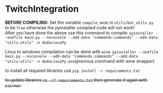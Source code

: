 # TwitchIntegration
**BEFORE COMPILING:** Set the variable `compile_mode` in `utils/bot_utils.py` to be `True` otherwise the pyinstaller compiled code will not work!  
After you have done the above use this command to compile: `pyinstaller --onefile main.py --noconsole --add-data "commands:commands" --add-data "utils:utils" -n AudaciousPy`.  

Linux to windows compilation can be done with `wine pyinstaller --onefile main.py --noconsole --add-data "commands:commands" --add-data "utils:utils" -n AudaciousPy.exe`(previous command with wine wrapper)

to install all required libraries use `pip install -r requirements.txt`  
  
~~to update libraries `rm -rf requirements.txt` then generate it again with `pipreqs`.~~  